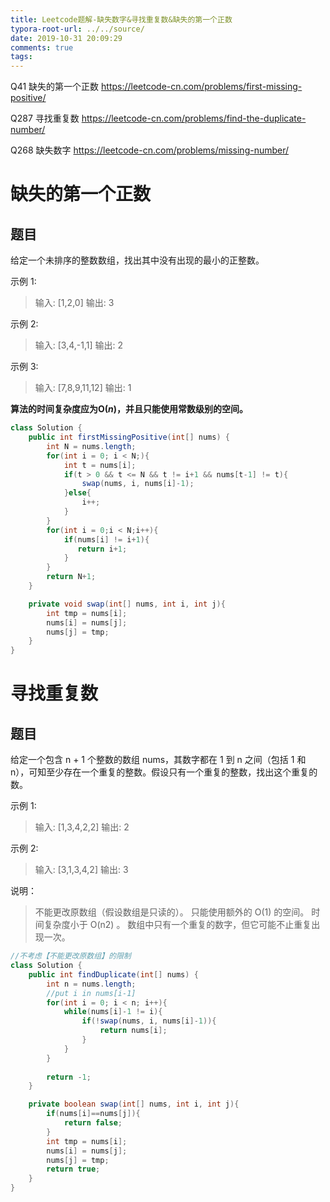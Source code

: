```yaml
---
title: Leetcode题解-缺失数字&寻找重复数&缺失的第一个正数
typora-root-url: ../../source/
date: 2019-10-31 20:09:29
comments: true
tags:
---
```


Q41 缺失的第一个正数 https://leetcode-cn.com/problems/first-missing-positive/ 

Q287 寻找重复数  https://leetcode-cn.com/problems/find-the-duplicate-number/ 

Q268 缺失数字  https://leetcode-cn.com/problems/missing-number/ 

<!--more-->

# 缺失的第一个正数

## 题目

 给定一个未排序的整数数组，找出其中没有出现的最小的正整数。 

示例 1:

> 输入: [1,2,0]
> 输出: 3

示例 2:

> 输入: [3,4,-1,1]
> 输出: 2

示例 3:

> 输入: [7,8,9,11,12]
> 输出: 1

 **算法的时间复杂度应为O(*n*)，并且只能使用常数级别的空间。** 

```Java
class Solution {
    public int firstMissingPositive(int[] nums) {
        int N = nums.length;
        for(int i = 0; i < N;){
           	int t = nums[i];
            if(t > 0 && t <= N && t != i+1 && nums[t-1] != t){
                swap(nums, i, nums[i]-1);
            }else{
                i++;
            }
        }
        for(int i = 0;i < N;i++){
            if(nums[i] != i+1){
               return i+1;
            }
        }
        return N+1;
    }

    private void swap(int[] nums, int i, int j){
        int tmp = nums[i];
        nums[i] = nums[j];
        nums[j] = tmp;
    }
}
```

# 寻找重复数

## 题目

给定一个包含 n + 1 个整数的数组 nums，其数字都在 1 到 n 之间（包括 1 和 n），可知至少存在一个重复的整数。假设只有一个重复的整数，找出这个重复的数。

示例 1:

> 输入: [1,3,4,2,2]
> 输出: 2

示例 2:

> 输入: [3,1,3,4,2]
> 输出: 3

说明：

> 不能更改原数组（假设数组是只读的）。
> 只能使用额外的 O(1) 的空间。
> 时间复杂度小于 O(n2) 。
> 数组中只有一个重复的数字，但它可能不止重复出现一次。



```java
//不考虑【不能更改原数组】的限制
class Solution {
    public int findDuplicate(int[] nums) {
        int n = nums.length;
        //put i in nums[i-1]
        for(int i = 0; i < n; i++){
            while(nums[i]-1 != i){
                if(!swap(nums, i, nums[i]-1)){
                    return nums[i];
                }
            }
        }
        
        return -1;
    }

    private boolean swap(int[] nums, int i, int j){
        if(nums[i]==nums[j]){
            return false;
        }
        int tmp = nums[i];
        nums[i] = nums[j];
        nums[j] = tmp;
        return true;
    }
}
```

